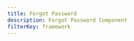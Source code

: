 ```yaml
---
title: Forgot Password
description: Forgot Password Component
filterKey: framework
---
```


<amplify-forgot-password></amplify-forgot-password>

<ui-component-props tag="amplify-forgot-password"></ui-component-props>
